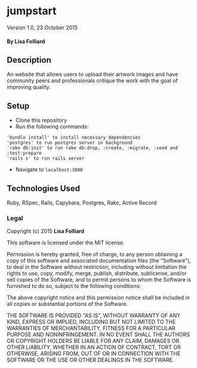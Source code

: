 # jumpstart
Version 1.0, 23 October 2015

#### By Lisa Folliard

## Description

An website that allows users to upload their artwork images and have community peers and professionals critique the work with the goal of improving quality.

## Setup
* Clone this repository
* Run the following commands:
```
'bundle install' to install necessary dependencies
'postgres' to run postgres server in background
'rake db:init' to run rake db:drop, :create, :migrate, :seed and :test:prepare
'rails s' to run rails server
```
* Navigate to `localhost:3000`

## Technologies Used

Ruby, RSpec, Rails, Capybara, Postgres, Rake, Active Record

### Legal

Copyright (c) 2015 **Lisa Folliard**

This software is licensed under the MIT license.

Permission is hereby granted, free of charge, to any person obtaining a copy
of this software and associated documentation files (the "Software"), to deal
in the Software without restriction, including without limitation the rights
to use, copy, modify, merge, publish, distribute, sublicense, and/or sell
copies of the Software, and to permit persons to whom the Software is
furnished to do so, subject to the following conditions:

The above copyright notice and this permission notice shall be included in
all copies or substantial portions of the Software.

THE SOFTWARE IS PROVIDED "AS IS", WITHOUT WARRANTY OF ANY KIND, EXPRESS OR
IMPLIED, INCLUDING BUT NOT LIMITED TO THE WARRANTIES OF MERCHANTABILITY,
FITNESS FOR A PARTICULAR PURPOSE AND NONINFRINGEMENT. IN NO EVENT SHALL THE
AUTHORS OR COPYRIGHT HOLDERS BE LIABLE FOR ANY CLAIM, DAMAGES OR OTHER
LIABILITY, WHETHER IN AN ACTION OF CONTRACT, TORT OR OTHERWISE, ARISING FROM,
OUT OF OR IN CONNECTION WITH THE SOFTWARE OR THE USE OR OTHER DEALINGS IN
THE SOFTWARE.
